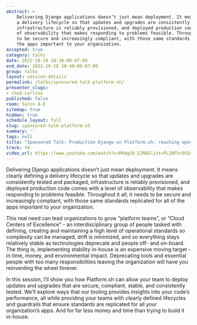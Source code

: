```yaml
---
abstract: >
    Delivering Django applications doesn’t just mean deployment. It means clearly defining
    a delivery lifecycle so that updates and upgrades are consistently tested and packaged,
    infrastructure is reliably provisioned, and deployed production code comes with a level
    of observability that makes responding to problems feasible. Throughout it all, it needs
    to be secure and increasingly compliant, with those same standards replicated for all of
    the apps important to your organization.
accepted: true
category: talks
date: 2022-10-18 10:30:00-07:00
end_date: 2022-10-18 10:40:00-07:00
group: talks
layout: session-details
permalink: /talks/sponsored-talk-platform-sh/
presenter_slugs:
- chad-carlson
published: false
room: Salon A-E
sitemap: true
hidden: true
schedule_layout: full
slug: sponsored-talk-platform-sh
summary: ''
tags: null
title: "Sponsored Talk: Production Django on Platform.sh: reaching operational maturity in days, not years"
track: t0
video_url: https://www.youtube.com/watch?v=MkAgiD_EJN8&list=PL2NFhrDSOxgUoF-4F2MdAFvOK1wOrNdqB
---
```

Delivering Django applications doesn’t just mean deployment. It means clearly defining
a delivery lifecycle so that updates and upgrades are consistently tested and packaged,
infrastructure is reliably provisioned, and deployed production code comes with a level
of observability that makes responding to problems feasible. Throughout it all, it needs
to be secure and increasingly compliant, with those same standards replicated for all of
the apps important to your organization.

This real need can lead organizations to grow “platform teams”, or “Cloud Centers of
Excellence” - an interdisciplinary group of people tasked with defining, creating and
maintaining a high level of operational standards so complexity can be managed, drift is
minimized, and so everything stays relatively stable as technologies deprecate and
people off- and on-board. The thing is, implementing stability in-house is an expensive
moving target - in time, money, and environmental impact. Deprecating tools and
essential people with too many responsibilities leaving the organization will have you
reinventing the wheel forever.

In this session, I’ll show you how Platform.sh can allow your team to deploy updates and
upgrades that are secure, compliant, stable, and consistently tested. We’ll explore ways
that our tooling provides insights into your code’s performance, all while providing your
teams with clearly defined lifecycles and guardrails that ensure standards are replicated
for all your organization’s apps. And for far less money and time than trying to build it
in-house.
